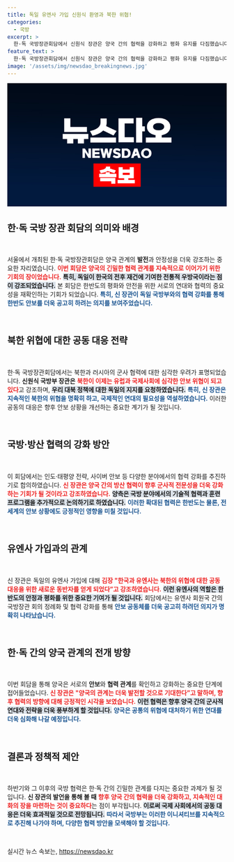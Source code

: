 ```yaml
---
title: 독일 유엔사 가입 신원식 환영과 북한 위협!
categories:
  - 국방
excerpt: >
  한·독 국방장관회담에서 신원식 장관은 양국 간의 협력을 강화하고 평화 유지를 다짐했습니다. 독일의 유엔사 가입과 북한 위협에 대한 공동 대응에 대한 기대가 쏠리고 있습니다. 지금 바로 클릭해 더 자세한 내용을 확인하세요!
feature_text: >
  한·독 국방장관회담에서 신원식 장관은 양국 간의 협력을 강화하고 평화 유지를 다짐했습니다. 독일의 유엔사 가입과 북한 위협에 대한 공동 대응에 대한 기대가 쏠리고 있습니다. 지금 바로 클릭해 더 자세한 내용을 확인하세요!
image: '/assets/img/newsdao_breakingnews.jpg'
---
```


<p><img src="/assets/img/newsdao_breakingnews.jpg" alt="koreaapp 속보" /></p>

<h2 data-ke-size="size26">한·독 국방 장관 회담의 의미와 배경</h2>  

<p data-ke-size="size16">&nbsp;</p>  

<p>서울에서 개최된 한·독 국방장관회담은 양국 관계의 <b>발전</b>과 안정성을 더욱 강조하는 중요한 자리였습니다. <b><span style="color: #ee2323;">이번 회담은 양국의 긴밀한 협력 관계를 지속적으로 이어가기 위한 기회의 장이었습니다.</span></b> <b><span style="background-color: #21538527;">특히, 독일이 한국의 전후 재건에 기여한 전통적 우방국이라는 점이 강조되었습니다.</span></b> 본 회담은 한반도의 평화와 안전을 위한 서로의 연대와 협력의 중요성을 재확인하는 기회가 되었습니다. <b><span style="color: #1a5490;">특히, 신 장관이 독일 국방부와의 협력 강화를 통해 한반도 안보를 더욱 공고히 하려는 의지를 보여주었습니다.</span></b> </p>

<p data-ke-size="size16">&nbsp;</p>  

<h2 data-ke-size="size26">북한 위협에 대한 공동 대응 전략</h2>  

<p data-ke-size="size16">&nbsp;</p>  

<p>한·독 국방장관회담에서는 북한과 러시아의 군사 협력에 대한 심각한 우려가 표명되었습니다. <b>신원식 국방부 장관은</b> <b><span style="color: #ee2323;">북한이 이제는 유럽과 국제사회에 심각한 안보 위협이 되고 있다</span></b>고 강조하며, <b><span style="background-color: #21538527;">우리 대북 정책에 대한 독일의 지지를 요청하였습니다.</span></b> <b><span style="color: #1a5490;">특히, 신 장관은 지속적인 북한의 위협을 명확히 하고, 국제적인 연대의 필요성을 역설하였습니다.</span></b> 이러한 공동의 대응은 향후 안보 상황을 개선하는 중요한 계기가 될 것입니다. </p>

<p data-ke-size="size16">&nbsp;</p>  

<h2 data-ke-size="size26">국방·방산 협력의 강화 방안</h2>  

<p data-ke-size="size16">&nbsp;</p>  

<p>이 회담에서는 인도·태평양 전략, 사이버 안보 등 다양한 분야에서의 협력 강화를 추진하기로 합의하였습니다. <b><span style="color: #ee2323;">신 장관은 양국 간의 방산 협력이 향후 군사적 전문성을 더욱 강화하는 기회가 될 것이라고 강조하였습니다.</span></b> <b><span style="background-color: #21538527;">양측은 국방 분야에서의 기술적 협력과 훈련 프로그램을 추가적으로 논의하기로 하였습니다.</span></b> <b><span style="color: #1a5490;">이러한 확대된 협력은 한반도는 물론, 전 세계의 안보 상황에도 긍정적인 영향을 미칠 것입니다.</span></b> </p>

<p data-ke-size="size16">&nbsp;</p>  

<h2 data-ke-size="size26">유엔사 가입과의 관계</h2>  

<p data-ke-size="size16">&nbsp;</p>  

<p>신 장관은 독일의 유엔사 가입에 대해 <b><span style="color: #ee2323;">김장 "한국과 유엔사는 북한의 위협에 대한 공동 대응을 위한 새로운 동반자를 얻게 되었다”고 강조하였습니다.</span></b> <b><span style="background-color: #21538527;">이런 유엔사의 역할은 한반도의 안정과 평화를 위한 중요한 기여가 될 것입니다.</span></b> 회담에서는 유엔사 회원국 간의 국방장관 회의 정례화 및 협력 강화를 통해 <b><span style="color: #1a5490;">안보 공동체를 더욱 공고히 하려던 의지가 명확히 나타났습니다.</span></b> </p>

<p data-ke-size="size16">&nbsp;</p>  

<h2 data-ke-size="size26">한·독 간의 양국 관계의 전개 방향</h2>  

<p data-ke-size="size16">&nbsp;</p>  

<p>이번 회담을 통해 양국은 서로의 <b>안보</b>와 <b>협력 관계</b>를 확인하고 강화하는 중요한 단계에 접어들었습니다. <b><span style="color: #ee2323;">신 장관은 "양국의 관계는 더욱 발전할 것으로 기대한다”고 말하며, 향후 협력의 방향에 대해 긍정적인 시각을 보였습니다.</span></b>  <b><span style="background-color: #21538527;">이런 협력은 향후 양국 간의 군사적 연대와 전략을 더욱 풍부하게 할 것입니다.</span></b> <b><span style="color: #1a5490;">양국은 공통의 위협에 대처하기 위한 연대를 더욱 심화해 나갈 예정입니다.</span></b> </p>

<p data-ke-size="size16">&nbsp;</p>  

<h2 data-ke-size="size26">결론과 정책적 제안</h2>  

<p data-ke-size="size16">&nbsp;</p>  

<p>하반기와 그 이후의 국방 협력은 한·독 간의 긴밀한 관계를 다지는 중요한 과제가 될 것입니다. <b>신 장관의 발언을 통해 볼 때</b> <b><span style="color: #ee2323;">향후 양국 간의 협력을 더욱 강화하고, 지속적인 대화의 장을 마련하는 것이 중요하다</span></b>는 점이 부각됩니다.  <b><span style="background-color: #21538527;">이로써 국제 사회에서의 공동 대응은 더욱 효과적일 것으로 전망됩니다.</span></b> <b><span style="color: #1a5490;">따라서 국방부는 이러한 이니셔티브를 지속적으로 추진해 나가야 하며, 다양한 협력 방안을 모색해야 할 것입니다.</span></b> </p>

<p data-ke-size="size16">&nbsp;</p>
실시간 뉴스 속보는, <a href="https://newsdao.kr" rel="dofollow">https://newsdao.kr</a>


